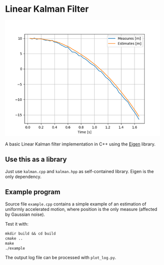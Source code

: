 # Linear Kalman Filter
![](result.png)

A basic Linear Kalman filter implementation in C++ using the [Eigen](http://eigen.tuxfamily.org/) library.

## Use this as a library
Just use `kalman.cpp` and `kalman.hpp` as self-contained library. Eigen is the only dependency.

## Example program
Source file `example.cpp` contains a simple example of an estimation of uniformly accelerated motion, where position is the only measure (affected by Gaussian noise).

Test it with:
```shell
mkdir build && cd build
cmake ..
make
./example
```

The output log file can be processed with `plot_log.py`.
